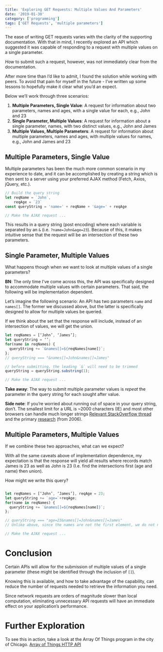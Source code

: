 ```yaml
---
title: 'Exploring GET Requests: Multiple Values And Parameters'
date: '2019-01-30'
category: ['programming']
tags: ['GET Requests', 'multiple parameters']
---
```


The ease of writing GET requests varies with the clarity of the supporting documentation. With that in mind, I recently explored an API which suggested it was capable of responding to a request with multiple values on a single parameter.

_How_ to submit such a request, however, was not immediately clear from the documentation.

After more time than I’d like to admit, I found the solution while working with peers. To avoid that pain for myself in the future - I’ve written up some lessons to hopefully make it clear what you’d an expect.

Below we’ll work through three scenarios:

1. **Multiple Parameters, Single Value**: A request for information about two parameters, names and ages, with a single value for each, e.g., John and 23
2. **Single Parameter, Multiple Values**: A request for information about a single parameter, names, with two distinct values, e.g., John and James
3. **Multiple Values, Multiple Parameters**: A request for information about multiple parameters, names and ages, with multiple values for names, e.g., John and James and 23

## Multiple Parameters, Single Value

Multiple parameters has been the much more common scenario in my experience to date, and it can be accomplished by creating a string which is then sent to a server using your preferred AJAX method (Fetch, Axios, jQuery, etc.).

```js
// Build the query string
let reqName = `John`,
    reqAge = `23`
const queryString = 'name=' + reqName + '&age=' + reqAge

// Make the AJAX request ...
```

This results in a query string (post encoding) where each variable is separated by an `&` (i.e. `?name=John&age=23`). Because of this, it makes intuitive sense that the request will be an intersection of these two parameters.

## Single Parameter, Multiple Values

What happens though when we want to look at multiple values of a single parameters?

**BN**: The only time I’ve come across this, the API was specifically designed to accommodate multiple values with certain parameters. That said, the following will be implementation dependent.

Let’s imagine the following scenario: An API has two parameters `name` and `names[]`. The former we discussed above, but the latter is specifically designed to allow for multiple values be queried.

If we think about the set that the response will include, instead of an intersection of values, we will get the union.

```js
let reqNames = [‘John’, ‘James’];
let queryString = ‘’;
for(name in reqNames) {
  queryString += `&names[]=${reqNames[name]}`;
};
// queryString === "&names[]=John&names[]=James"

// before submitting, the leading `&` will need to be trimmed
queryString = queryString.substring(1);

// Make the AJAX request ...
```

**Take away**: The way to submit multiple parameter values is _repeat_ the parameter in the query string for each sought after value.

**Side note**: If you’re worried about running out of space in your query string, don’t. The smallest limit for a URL is ~2000 characters (IE) and most other browsers can handle much longer strings [Relevant StackOverflow thread](https://stackoverflow.com/questions/417142/what-is-the-maximum-length-of-a-url-in-different-browsers) and the primary [research](https://www.boutell.com/newfaq/misc/urllength.html) (from 2006).

## Multiple Parameters, Multiple Values

If we combine these two approaches, what can we expect?

With all the same caveats above of implementation dependence, my expectation is that the response will yield all results where records match James is 23 as well as John is 23 (I.e. find the intersections first (age and name) then union).

How might we write this query?

```js

let reqNames = [‘John’, ‘James’], reqAge = 23;
let queryString += `age=`+reqAge;
for(name in reqNames) {
  queryString += `&names[]=${reqNames[name]}`;
};

// queryString === "age=23&names[]=John&names[]=James"
// Unlike above, since the names are not the first element, we do not need to trim the leading `&`

// Make the AJAX request ...

```

# Conclusion

Certain APIs will allow for the submission of multiple values of a single parameter (these might be identified through the inclusion of `[]`).

Knowing this is available, and how to take advantage of the capability, can reduce the number of requests needed to retrieve the information you need.

Since network requests are orders of magnitude slower than local computation, eliminating unnecessary API requests will have an immediate effect on your application’s performance.

# Further Exploration

To see this in action, take a look at the Array Of Things program in the city of Chicago. [Array of Things HTTP API](https://arrayofthings.docs.apiary.io/#reference/0/observations-endpoint/list-the-observations)
